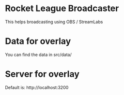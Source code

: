 # Rocket League Broadcaster

This helps broadcasting using OBS / StreamLabs

# Data for overlay

You can find the data in src/data/

# Server for overlay

Default is: http://localhost:3200
